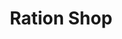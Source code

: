 ---
title: "Ration Shop"
url: /ernakulam/ration-shop-vypin-pallippuram-road-2/
shop: Lebensmittel
---